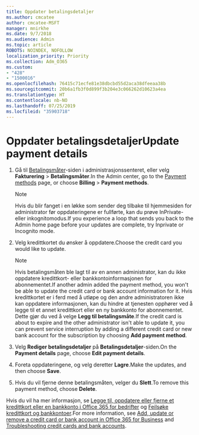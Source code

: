 ```yaml
---
title: Oppdater betalingsdetaljer
ms.author: cmcatee
author: cmcatee-MSFT
manager: mnirkhe
ms.date: 9/7/2018
ms.audience: Admin
ms.topic: article
ROBOTS: NOINDEX, NOFOLLOW
localization_priority: Priority
ms.collection: Adm_O365
ms.custom:
- "428"
- "1500016"
ms.openlocfilehash: 76415c71ecfe81e38dbcbd55d2aca38dfeeaa38b
ms.sourcegitcommit: 20b6a1fb3f0d899f3b204e3c066262d10623a4ea
ms.translationtype: HT
ms.contentlocale: nb-NO
ms.lasthandoff: 07/25/2019
ms.locfileid: "35903718"
---
```

# <a name="update-payment-details"></a><span data-ttu-id="392f8-102">Oppdater betalingsdetaljer</span><span class="sxs-lookup"><span data-stu-id="392f8-102">Update payment details</span></span>

1. <span data-ttu-id="392f8-103">Gå til [Betalingsmåter](https://go.microsoft.com/fwlink/p/?linkid=2018806)-siden i administrasjonssenteret, eller velg **Fakturering** \> **Betalingsmåter**.</span><span class="sxs-lookup"><span data-stu-id="392f8-103">In the Admin center, go to the [Payment methods](https://go.microsoft.com/fwlink/p/?linkid=2018806) page, or choose **Billing** \> **Payment methods**.</span></span>

    > [!NOTE]
    > <span data-ttu-id="392f8-104">Hvis du blir fanget i en løkke som sender deg tilbake til hjemmesiden for administrator før oppdateringene er fullførte, kan du prøve InPrivate- eller inkognitomodus.</span><span class="sxs-lookup"><span data-stu-id="392f8-104">If you experience a loop that sends you back to the Admin home page before your updates are complete, try Inprivate or Incognito mode.</span></span>
  
2. <span data-ttu-id="392f8-105">Velg kredittkortet du ønsker å oppdatere.</span><span class="sxs-lookup"><span data-stu-id="392f8-105">Choose the credit card you would like to update.</span></span>

    > [!NOTE]
    > <span data-ttu-id="392f8-106">Hvis betalingsmåten ble lagt til av en annen administrator, kan du ikke oppdatere kredittkort- eller bankkontoinformasjonen for abonnementet.</span><span class="sxs-lookup"><span data-stu-id="392f8-106">If another admin added the payment method, you won't be able to update the credit card or bank account information for it.</span></span> <span data-ttu-id="392f8-107">Hvis kredittkortet er i ferd med å utløpe og den andre administratoren ikke kan oppdatere informasjonen, kan du hindre at tjenesten opphører ved å legge til et annet kredittkort eller en ny bankkonto for abonnementet. Dette gjør du ved å velge **Legg til betalingsmåte**.</span><span class="sxs-lookup"><span data-stu-id="392f8-107">If the credit card is about to expire and the other administrator isn't able to update it, you can prevent service interruption by adding a different credit card or new bank account for the subscription by choosing **Add payment method**.</span></span>
  
3. <span data-ttu-id="392f8-108">Velg **Rediger betalingsdetaljer** på **Betalingsdetaljer**-siden.</span><span class="sxs-lookup"><span data-stu-id="392f8-108">On the **Payment details** page, choose **Edit payment details**.</span></span>

4. <span data-ttu-id="392f8-109">Foreta oppdateringene, og velg deretter **Lagre**.</span><span class="sxs-lookup"><span data-stu-id="392f8-109">Make the updates, and then choose **Save**.</span></span>

5. <span data-ttu-id="392f8-110">Hvis du vil fjerne denne betalingsmåten, velger du **Slett**.</span><span class="sxs-lookup"><span data-stu-id="392f8-110">To remove this payment method, choose **Delete**.</span></span>

<span data-ttu-id="392f8-111">Hvis du vil ha mer informasjon, se [Legge til, oppdatere eller fjerne et kredittkort eller en bankkonto i Office 365 for bedrifter](https://support.office.com/article/30ba9c83-50d8-4020-90ed-830a5b8c8724) og [Feilsøke kredittkort og bankkontoer](https://support.office.com/article/30ba9c83-50d8-4020-90ed-830a5b8c8724).</span><span class="sxs-lookup"><span data-stu-id="392f8-111">For more information, see [Add, update or remove a credit card or bank account in Office 365 for Business](https://support.office.com/article/30ba9c83-50d8-4020-90ed-830a5b8c8724) and [Troubleshooting credit cards and bank accounts](https://support.office.com/article/30ba9c83-50d8-4020-90ed-830a5b8c8724).</span></span>
